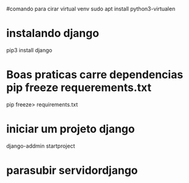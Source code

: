 #comando para cirar virtual venv
sudo apt install python3-virtualen

# instalando django
pip3 install django

# Boas praticas carre dependencias pip freeze requerements.txt
pip freeze> requirements.txt

# iniciar um projeto django
django-addmin startproject

# parasubir servidordjango



